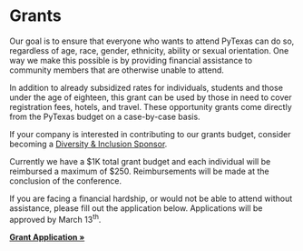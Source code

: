 # Grants

Our goal is to ensure that everyone who wants to attend PyTexas can do so, regardless of age, race, gender, ethnicity, ability or sexual orientation. One way we make this possible is by providing financial assistance to community members that are otherwise unable to attend.

In addition to already subsidized rates for individuals, students and those under the age of eighteen, this grant can be used by those in need to cover registration fees, hotels, and travel. These opportunity grants come directly from the PyTexas budget on a case-by-case basis.

If your company is interested in contributing to our grants budget, consider becoming a [Diversity & Inclusion Sponsor](/2020/page/sponsors/prospectus#exclusivebenefits).

Currently we have a $1K total grant budget and each individual will be reimbursed a maximum of $250. Reimbursements will be made at the conclusion of the conference.

If you are facing a financial hardship, or would not be able to attend without assistance, please fill out the application below. Applications will be approved by March 13<sup>th</sup>.

<strong>
<a href="https://goo.gl/forms/WXcF0xFzBfOHPLU43" target="_blank">Grant Application &raquo;</a>
</strong>
